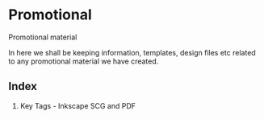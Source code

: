Promotional
===========

Promotional material

In here we shall be keeping information, templates, design files etc related to any promotional material we have created.

Index
-----

1) Key Tags - Inkscape SCG and PDF
